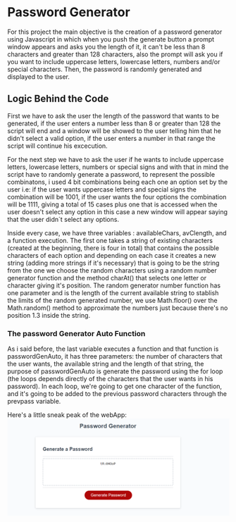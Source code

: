 # Password Generator

For this project the main objective is the creation of a password generator using Javascript in which when you push the generate button a prompt window appears and asks you the length of it, it can't be less than 8 characters and greater than 128 characters, also the prompt will ask you if you want to include uppercase letters, lowercase letters, numbers and/or special characters. Then, the password is randomly generated and displayed to the user.

## Logic Behind the Code

First we have to ask the user the length of the password that wants to be generated, if the user enters a number less than 8 or greater than 128 the script will end and a window will be showed to the user telling him that he didn't select a valid option, if the user enters a number in that range the script will continue his excecution.

For the next step we have to ask the user if he wants to include uppercase letters, lowercase letters, numbers or special signs and with that in mind the script have to randomly generate a password, to represent the possible combinatons, i used 4 bit combinations being each one an option set by the user i.e: if the user wants uppercase letters and special signs the combination will be 1001, if the user wants the four options the combination will be 1111, giving a total of 15 cases plus one that is accessed when the user doesn't select any option in this case a new window will appear saying that the user didn´t select any options.

Inside every case, we have three variables : availableChars, avClength, and a function execution. The first one takes a string of existing characters (created at the beginning, there is four in total) that contains the possible characters of each option and depending on each case it creates a new string (adding more strings if it's necessary) that is going to be the string from the one we choose the random characters using a random number generator function and the method charAt() that selects one letter or character giving it's position. The random generator number function has one parameter and is the length of the current available string to stablish the limits of the random generated number, we use Math.floor() over the Math.random() method to approximate the numbers just because there's no position 1.3 inside the string.

### The password Generator Auto Function

As i said before, the last variable executes a function and that function is passwordGenAuto, it has three parameters: the number of characters that the user wants, the available string and the length of that string, the purpose of passwordGenAuto is generate the password using the for loop (the loops depends directly of the characters that the user wants in his password). In each loop, we're going to get one character of the function, and it's going to be added to the previous password characters through the prevpass variable.

Here's a little sneak peak of the webApp:
![alt text](./Screenshot%202022-05-26%20162252.png "snapshot")
